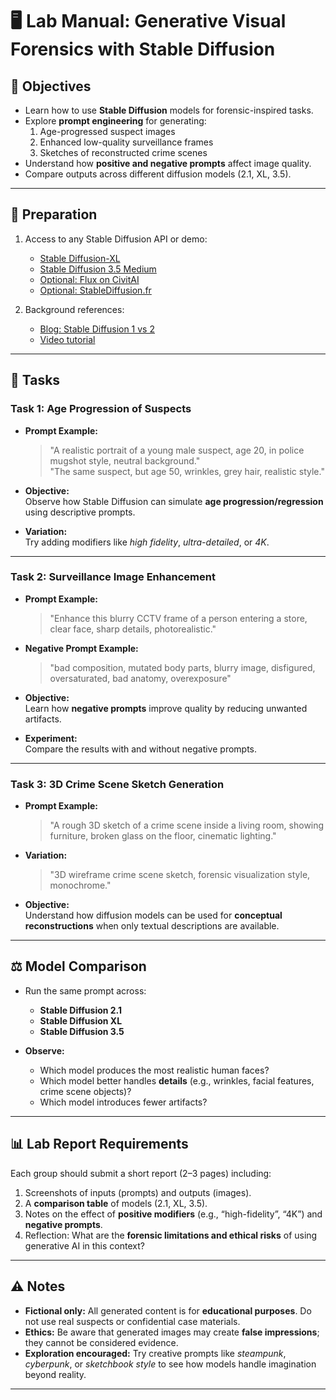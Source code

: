 # 🖥️ Lab Manual: Generative Visual Forensics with Stable Diffusion

## 🎯 Objectives
- Learn how to use **Stable Diffusion** models for forensic-inspired tasks.  
- Explore **prompt engineering** for generating:  
  1. Age-progressed suspect images  
  2. Enhanced low-quality surveillance frames  
  3. Sketches of reconstructed crime scenes  
- Understand how **positive and negative prompts** affect image quality.  
- Compare outputs across different diffusion models (2.1, XL, 3.5).  

---

## 🔧 Preparation
1. Access to any Stable Diffusion API or demo:  
   - [Stable Diffusion-XL](https://huggingface.co/stabilityai/stable-diffusion-xl-base-1.0)  
   - [Stable Diffusion 3.5 Medium](https://huggingface.co/spaces/stabilityai/stable-diffusion-3.5-medium)  
   - [Optional: Flux on CivitAI](https://civitai.com/generate)  
   - [Optional: StableDiffusion.fr](https://stablediffusion.fr/txt2img)  

2. Background references:  
   - [Blog: Stable Diffusion 1 vs 2](https://www.assemblyai.com/blog/stable-diffusion-1-vs-2-what-you-need-to-know/)  
   - [Video tutorial](https://www.youtube.com/watch?v=gILYw4spk8U)  

---

## 📝 Tasks

### Task 1: Age Progression of Suspects
- **Prompt Example:**  
  > "A realistic portrait of a young male suspect, age 20, in police mugshot style, neutral background."  
  > "The same suspect, but age 50, wrinkles, grey hair, realistic style."  

- **Objective:**  
  Observe how Stable Diffusion can simulate **age progression/regression** using descriptive prompts.  

- **Variation:**  
  Try adding modifiers like *high fidelity*, *ultra-detailed*, or *4K*.  

---

### Task 2: Surveillance Image Enhancement
- **Prompt Example:**  
  > "Enhance this blurry CCTV frame of a person entering a store, clear face, sharp details, photorealistic."  

- **Negative Prompt Example:**  
  > "bad composition, mutated body parts, blurry image, disfigured, oversaturated, bad anatomy, overexposure"  

- **Objective:**  
  Learn how **negative prompts** improve quality by reducing unwanted artifacts.  

- **Experiment:**  
  Compare the results with and without negative prompts.  

---

### Task 3: 3D Crime Scene Sketch Generation
- **Prompt Example:**  
  > "A rough 3D sketch of a crime scene inside a living room, showing furniture, broken glass on the floor, cinematic lighting."  

- **Variation:**  
  > "3D wireframe crime scene sketch, forensic visualization style, monochrome."  

- **Objective:**  
  Understand how diffusion models can be used for **conceptual reconstructions** when only textual descriptions are available.  

---

## ⚖️ Model Comparison
- Run the same prompt across:  
  - **Stable Diffusion 2.1**  
  - **Stable Diffusion XL**  
  - **Stable Diffusion 3.5**  

- **Observe:**  
  - Which model produces the most realistic human faces?  
  - Which model better handles **details** (e.g., wrinkles, facial features, crime scene objects)?  
  - Which model introduces fewer artifacts?  

---

## 📊 Lab Report Requirements
Each group should submit a short report (2–3 pages) including:  
1. Screenshots of inputs (prompts) and outputs (images).  
2. A **comparison table** of models (2.1, XL, 3.5).  
3. Notes on the effect of **positive modifiers** (e.g., “high-fidelity”, “4K”) and **negative prompts**.  
4. Reflection: What are the **forensic limitations and ethical risks** of using generative AI in this context?  

---

## ⚠️ Notes
- **Fictional only:** All generated content is for **educational purposes**. Do not use real suspects or confidential case materials.  
- **Ethics:** Be aware that generated images may create **false impressions**; they cannot be considered evidence.  
- **Exploration encouraged:** Try creative prompts like *steampunk*, *cyberpunk*, or *sketchbook style* to see how models handle imagination beyond reality.  

---
